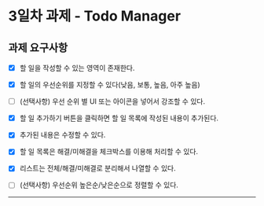 # 3일차 과제 - Todo Manager

## 과제 요구사항

- [x] 할 일을 작성할 수 있는 영역이 존재한다.
- [x] 할 일의 우선순위를 지정할 수 있다(낮음, 보통, 높음, 아주 높음)

- [ ] (선택사항) 우선 순위 별 UI 또는 아이콘을 넣어서 강조할 수 있다.

- [x] 할 일 추가하기 버튼을 클릭하면 할 일 목록에 작성된 내용이 추가된다.
- [x] 추가된 내용은 수정할 수 있다.
- [x] 할 일 목록은 해결/미해결을 체크박스를 이용해 처리할 수 있다.
- [x] 리스트는 전체/해결/미해결로 분리해서 나열할 수 있다.
- [ ] (선택사항) 우선순위 높은순/낮은순으로 정렬할 수 있다.

---
